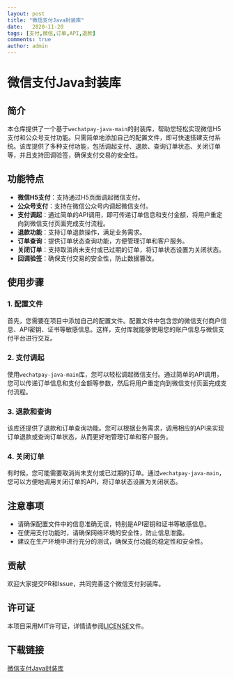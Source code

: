 ```yaml
---
layout: post
title: "微信支付Java封装库"
date:   2020-11-20
tags: [支付,微信,订单,API,退款]
comments: true
author: admin
---
```

# 微信支付Java封装库

## 简介

本仓库提供了一个基于`wechatpay-java-main`的封装库，帮助您轻松实现微信H5支付和公众号支付功能。只需简单地添加自己的配置文件，即可快速搭建支付系统。该库提供了多种支付功能，包括调起支付、退款、查询订单状态、关闭订单等，并且支持回调验签，确保支付交易的安全性。

## 功能特点

- **微信H5支付**：支持通过H5页面调起微信支付。
- **公众号支付**：支持在微信公众号内调起微信支付。
- **支付调起**：通过简单的API调用，即可传递订单信息和支付金额，将用户重定向到微信支付页面完成支付流程。
- **退款功能**：支持订单退款操作，满足业务需求。
- **订单查询**：提供订单状态查询功能，方便管理订单和客户服务。
- **关闭订单**：支持取消尚未支付或已过期的订单，将订单状态设置为关闭状态。
- **回调验签**：确保支付交易的安全性，防止数据篡改。

## 使用步骤

### 1. 配置文件

首先，您需要在项目中添加自己的配置文件。配置文件中包含您的微信支付商户信息、API密钥、证书等敏感信息。这样，支付库就能够使用您的账户信息与微信支付平台进行交互。

### 2. 支付调起

使用`wechatpay-java-main`库，您可以轻松调起微信支付。通过简单的API调用，您可以传递订单信息和支付金额等参数，然后将用户重定向到微信支付页面完成支付流程。

### 3. 退款和查询

该库还提供了退款和订单查询功能。您可以根据业务需求，调用相应的API来实现订单退款或查询订单状态，从而更好地管理订单和客户服务。

### 4. 关闭订单

有时候，您可能需要取消尚未支付或已过期的订单。通过`wechatpay-java-main`，您可以方便地调用关闭订单的API，将订单状态设置为关闭状态。

## 注意事项

- 请确保配置文件中的信息准确无误，特别是API密钥和证书等敏感信息。
- 在使用支付功能时，请确保网络环境的安全性，防止信息泄露。
- 建议在生产环境中进行充分的测试，确保支付功能的稳定性和安全性。

## 贡献

欢迎大家提交PR和Issue，共同完善这个微信支付封装库。

## 许可证

本项目采用MIT许可证，详情请参阅[LICENSE](LICENSE)文件。

## 下载链接

[微信支付Java封装库](https://pan.quark.cn/s/346a245881d2)